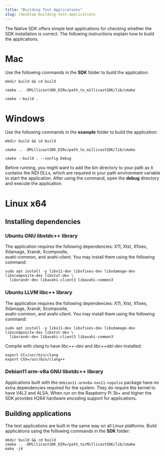 ```yaml
---
title: "Building Test Applications"
slug: /desktop-building-test-applications
---
```

The Native SDK offers simple test applications for checking whether the SDK installation is correct. The following instructions explain how to build the applications.

# Mac

Use the following commands in the **SDK** folder to build the application:

```shell
mkdir build && cd build

cmake .. -DMillicastSDK_DIR=/path_to_millicastSDK/lib/cmake

cmake --build .
```

# Windows

Use the following commands in the **example** folder to build the application:

```shell
mkdir build && cd build

cmake .. -DMillicastSDK_DIR=/path_to_millicastSDK/lib/cmake

cmake --build . --config Debug
```

Before running, you might want to add the bin directory to your path as it contains the NDI DLLs, which are required in your path environment variable to start the application. After using the command, open the **debug** directory and execute the application.

# Linux x64

## Installing dependencies

### Ubuntu GNU libstdc++ library

The application requires the following dependencies: X11, Xtst, Xfixes, Xdamage, Xrandr, Xcomposite,  
avahi-common, and avahi-client. You may install them using the following command:

```shell
sudo apt install -y libx11-dev libxfixes-dev libxdamage-dev libxcomposite-dev libxtst-dev \
  libxrandr-dev libavahi-client3 libavahi-common3
```

### Ubuntu LLVM libc++ library

The application requires the following dependencies: X11, Xtst, Xfixes, Xdamage, Xrandr, Xcomposite,  
avahi-common, and avahi-client. You may install them using the following command:

```shell
sudo apt install -y libx11-dev libxfixes-dev libxdamage-dev libxcomposite-dev libxtst-dev \
  libxrandr-dev libavahi-client3 libavahi-common3
```

Compile with clang to have _libc++-dev_ and _libc++abi-dev_ installed:

```shell
export CC=/usr/bin/clang
export CXX=/usr/bin/clang++
```

### Debian11 arm-v8a GNU libstdc++ library

Applications built with the `debian11-armv8a-nox11-nopulse` package have no extra dependencies required for the system. They do require the kernel to have V4L2 and ALSA. When run on the Raspberry Pi 3b+ and higher the SDK provides H264 hardware encoding support for applications.

## Building applications

The test applications are built in the same way on all Linux platforms. Build applications using the following commands in the **SDK** folder:

```shell
mkdir build && cd build
cmake .. -DMillicastSDK_DIR=/path_to/MillicastSDK/lib/cmake
make -j4
```
